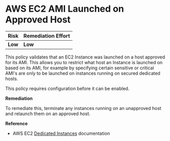 # AWS EC2 AMI Launched on Approved Host

| Risk | Remediation Effort |
| :--- | :--- |
| **Low** | **Low** |

This policy validates that an EC2 Instance was launched on a host approved for its AMI. This allows you to restrict what host an Instance is launched on based on its AMI, for example by specifying certain sensitive or critical AMI's are only to be launched on instances running on secured dedicated hosts.

This policy requires configuration before it can be enabled.

**Remediation**

To remediate this, terminate any instances running on an unapproved host and relaunch them on an approved host.

**Reference**

* AWS EC2 [Dedicated Instances](https://docs.aws.amazon.com/AWSEC2/latest/UserGuide/dedicated-instance.html) documentation

